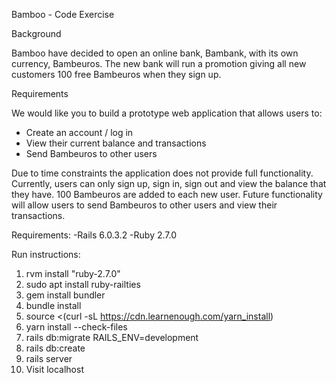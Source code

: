 Bamboo - Code Exercise

Background

  Bamboo have decided to open an online bank, Bambank, with its own currency, Bambeuros.
  The new bank will run a promotion giving all new customers 100 free Bambeuros when they
  sign up.


Requirements

  We would like you to build a prototype web application that allows users to:
  - Create an account / log in
  - View their current balance and transactions
  - Send Bambeuros to other users
  
  
Due to time constraints the application does not provide full functionality. Currently, users can only sign up, sign in, 
sign out and view the balance that they have. 100 Bambeuros are added to each new user. Future functionality will
allow users to send Bambeuros to other users and view their transactions.

Requirements:
  -Rails 6.0.3.2
  -Ruby 2.7.0
  
  Run instructions:
  
  1.  rvm install "ruby-2.7.0"
  2.  sudo apt install ruby-railties
  3.  gem install bundler
  4.  bundle install
  5.  source <(curl -sL https://cdn.learnenough.com/yarn_install)
  6.  yarn install --check-files
  7.  rails db:migrate RAILS_ENV=development
  8.  rails db:create
  9.  rails server
  10. Visit localhost






